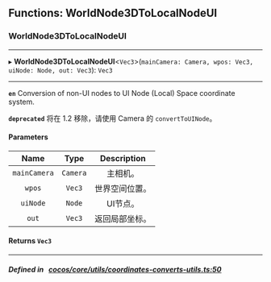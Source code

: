 ## Functions: WorldNode3DToLocalNodeUI

### WorldNode3DToLocalNodeUI


___
▸ **WorldNode3DToLocalNodeUI**<`Vec3`\>(`mainCamera: Camera, wpos: Vec3, uiNode: Node, out: Vec3`): `Vec3`
___


**`en`** 
Conversion of non-UI nodes to UI Node (Local) Space coordinate system.



**`deprecated`** 将在 1.2 移除，请使用 Camera 的 `convertToUINode`。



#### Parameters

| Name | Type | Description |
| :------: | :------: | :------: |
| `mainCamera` | `Camera` | 主相机。  |
| `wpos` | `Vec3` | 世界空间位置。  |
| `uiNode` | `Node` | UI节点。  |
| `out` | `Vec3` | 返回局部坐标。  |

#### Returns `Vec3` 
___


##### Defined in &nbsp;   [cocos/core/utils/coordinates-converts-utils.ts:50](https://github.com/cocos-creator/engine/blob/c7bf6b8a9/cocos/core/utils/coordinates-converts-utils.ts#L50)&nbsp;
